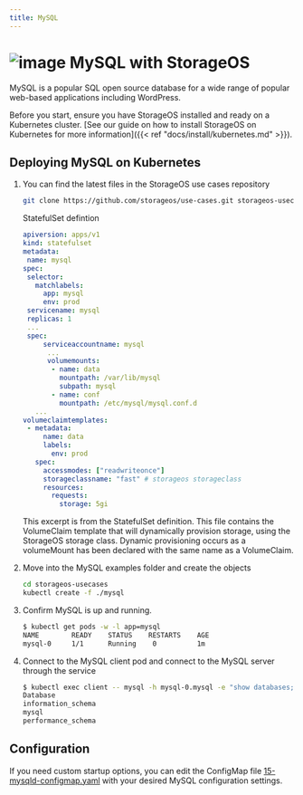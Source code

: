 ```yaml
---
title: MySQL
---
```


# ![image](/images/docs/explore/mysqllogo.png) MySQL with StorageOS

MySQL is a popular SQL open source database for a wide range of popular
web-based applications including WordPress.

Before you start, ensure you have StorageOS installed and ready on a Kubernetes
cluster. [See our guide on how to install StorageOS on Kubernetes for more
information]({{< ref "docs/install/kubernetes.md" >}}).

## Deploying MySQL on Kubernetes

1. You can find the latest files in the StorageOS use cases repository
   ```bash
   git clone https://github.com/storageos/use-cases.git storageos-usecases
   ```

   StatefulSet defintion
   ```yaml
   apiversion: apps/v1
   kind: statefulset
   metadata:
    name: mysql
   spec:
    selector:
      matchlabels:
        app: mysql
        env: prod
    servicename: mysql
    replicas: 1
    ...
    spec:
        serviceaccountname: mysql
         ...
         volumemounts:
          - name: data
            mountpath: /var/lib/mysql
            subpath: mysql
          - name: conf
            mountpath: /etc/mysql/mysql.conf.d
      ...
   volumeclaimtemplates:
    - metadata:
        name: data
        labels:
          env: prod
      spec:
        accessmodes: ["readwriteonce"]
        storageclassname: "fast" # storageos storageclass 
        resources:
          requests:
            storage: 5gi
   ```
   This excerpt is from the StatefulSet definition. This file contains the
   VolumeClaim template that will dynamically provision storage, using the
   StorageOS storage class. Dynamic provisioning occurs as a volumeMount has
   been declared with the same name as a VolumeClaim.

1. Move into the MySQL examples folder and create the objects

   ```bash
   cd storageos-usecases
   kubectl create -f ./mysql
   ```

1. Confirm MySQL is up and running.

   ```bash
   $ kubectl get pods -w -l app=mysql
   NAME        READY    STATUS    RESTARTS    AGE
   mysql-0     1/1      Running    0          1m
   ```

1. Connect to the MySQL client pod and connect to the MySQL server through the
   service
   ```bash
   $ kubectl exec client -- mysql -h mysql-0.mysql -e "show databases;"
   Database
   information_schema
   mysql
   performance_schema
   ```

## Configuration

If you need custom startup options, you can edit the ConfigMap file
[15-mysqld-configmap.yaml](https://github.com/storageos/use-cases/blob/master/mysql/15-mysqld-configmap.yaml)
with your desired MySQL configuration settings.
